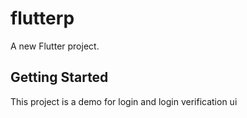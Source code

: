 # flutterp

A new Flutter project.

## Getting Started

This project is a demo for login and login verification ui

